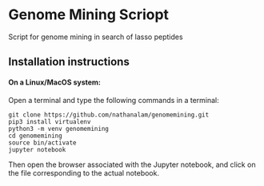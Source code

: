 # Genome Mining Scriopt
Script for genome mining in search of lasso peptides

## Installation instructions
#### On a Linux/MacOS system:
Open a terminal and type the following commands in a terminal:
```
git clone https://github.com/nathanalam/genomemining.git
pip3 install virtualenv
python3 -m venv genomemining
cd genomemining
source bin/activate
jupyter notebook
```

Then open the browser associated with the Jupyter notebook, and click on the file corresponding to the actual notebook.
